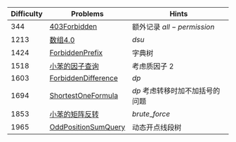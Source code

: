 | Difficulty | Problems | Hints |
|------------|------------|-----------|
| 344 | [403Forbidden](https://atcoder.jp/contests/abc403/tasks/abc403_c) | 额外记录 $all-permission$ |
| 1213 | [数组4.0](https://ac.nowcoder.com/acm/contest/108038/D) | $dsu$ |
| 1424 | [ForbiddenPrefix](https://atcoder.jp/contests/abc403/tasks/abc403_e) | 字典树 |
| 1518 | [小苯的因子查询](https://ac.nowcoder.com/acm/contest/108038/F) | 考虑质因子 $2$ |
| 1603 | [ForbiddenDifference](https://atcoder.jp/contests/abc403/tasks/abc403_d) | $dp$ |
| 1694 | [ShortestOneFormula](https://atcoder.jp/contests/abc403/tasks/abc403_f) | $dp$ 考虑转移时加不加括号的问题 |
| 1853 | [小苯的矩阵反转](https://ac.nowcoder.com/acm/contest/108038/E) | $brute\_force$ |
| 1965 | [OddPositionSumQuery](https://atcoder.jp/contests/abc403/tasks/abc403_g) | 动态开点线段树 |
